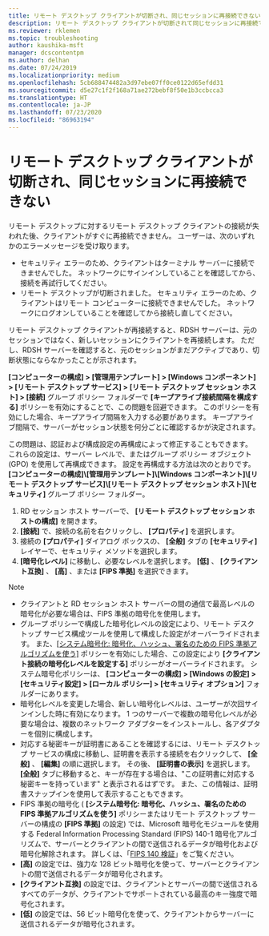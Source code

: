 ```yaml
---
title: リモート デスクトップ クライアントが切断され、同じセッションに再接続できない
description: リモート デスクトップ クライアントが切断されて同じセッションに再接続できない問題のトラブルシューティング。
ms.reviewer: rklemen
ms.topic: troubleshooting
author: kaushika-msft
manager: dcscontentpm
ms.author: delhan
ms.date: 07/24/2019
ms.localizationpriority: medium
ms.openlocfilehash: 5cb688474482a3d97ebe07ff0ce0122d65efdd31
ms.sourcegitcommit: d5e27c1f2f168a71ae272bebf8f50e1b3ccbcca3
ms.translationtype: HT
ms.contentlocale: ja-JP
ms.lasthandoff: 07/23/2020
ms.locfileid: "86963194"
---
```

# <a name="remote-desktop-client-disconnects-and-cant-reconnect-to-the-same-session"></a>リモート デスクトップ クライアントが切断され、同じセッションに再接続できない

リモート デスクトップに対するリモート デスクトップ クライアントの接続が失われた後、クライアントがすぐに再接続できません。 ユーザーは、次のいずれかのエラーメッセージを受け取ります。

  - セキュリティ エラーのため、クライアントはターミナル サーバーに接続できませんでした。 ネットワークにサインインしていることを確認してから、接続を再試行してください。
  - リモート デスクトップが切断されました。 セキュリティ エラーのため、クライアントはリモート コンピューターに接続できませんでした。 ネットワークにログオンしていることを確認してから接続し直してください。

リモート デスクトップ クライアントが再接続すると、RDSH サーバーは、元のセッションではなく、新しいセッションにクライアントを再接続します。 ただし、RDSH サーバーを確認すると、元のセッションがまだアクティブであり、切断状態にならなかったことが示されます。

**[コンピューターの構成] > [管理用テンプレート] > [Windows コンポーネント] > [リモート デスクトップ サービス] > [リモート デスクトップ セッション ホスト] > [接続]** グループ ポリシー フォルダーで **[キープアライブ接続間隔を構成する]** ポリシーを有効にすることで、この問題を回避できます。 このポリシーを有効にした場合、キープアライブ間隔を入力する必要があります。 キープアライブ間隔で、サーバーがセッション状態を何分ごとに確認するかが決定されます。

この問題は、認証および構成設定の再構成によって修正することもできます。 これらの設定は、サーバー レベルで、またはグループ ポリシー オブジェクト (GPO) を使用して再構成できます。 設定を再構成する方法は次のとおりです。 **[コンピューターの構成]\\[管理用テンプレート]\\[Windows コンポーネント]\\[リモート デスクトップ サービス]\\[リモート デスクトップ セッション ホスト]\\[セキュリティ]** グループ ポリシー フォルダー。

1. RD セッション ホスト サーバーで、 **[リモート デスクトップ セッション ホストの構成]** を開きます。
2. **[接続]** で、接続の名前を右クリックし、 **[プロパティ]** を選択します。
3. 接続の **[プロパティ]** ダイアログ ボックスの、 **[全般]** タブの **[セキュリティ]** レイヤーで、セキュリティ メソッドを選択します。
4. **[暗号化レベル]** に移動し、必要なレベルを選択します。 **[低]** 、 **[クライアント互換]** 、 **[高]** 、または **[FIPS 準拠]** を選択できます。

> [!NOTE]  
>  - クライアントと RD セッション ホスト サーバーの間の通信で最高レベルの暗号化が必要な場合は、FIPS 準拠の暗号化を使用します。
>  - グループ ポリシーで構成した暗号化レベルの設定により、リモート デスクトップ サービス構成ツールを使用して構成した設定がオーバーライドされます。 また、[[システム暗号化: 暗号化、ハッシュ、署名のための FIPS 準拠アルゴリズムを使う]](/windows/security/threat-protection/security-policy-settings/system-cryptography-use-fips-compliant-algorithms-for-encryption-hashing-and-signing) ポリシーを有効にした場合、この設定により **[クライアント接続の暗号化レベルを設定する]** ポリシーがオーバーライドされます。 システム暗号化ポリシーは、 **[コンピューターの構成] > [Windows の設定] > [セキュリティ設定] > [ローカル ポリシー] > [セキュリティ オプション]** フォルダーにあります。
>  - 暗号化レベルを変更した場合、新しい暗号化レベルは、ユーザーが次回サインインした時に有効になります。 1 つのサーバーで複数の暗号化レベルが必要な場合は、複数のネットワーク アダプターをインストールし、各アダプターを個別に構成します。
>  - 対応する秘密キーが証明書にあることを確認するには、リモート デスクトップ サービスの構成に移動し、証明書を表示する接続を右クリックして、 **[全般]** 、 **[編集]** の順に選択します。 その後、 **[証明書の表示]** を選択します。 **[全般]** タブに移動すると、キーが存在する場合は、"この証明書に対応する秘密キーを持っています" と表示されるはずです。 また、この情報は、証明書スナップインを使用して表示することもできます。
>  - FIPS 準拠の暗号化 ( **[システム暗号化: 暗号化、ハッシュ、署名のための FIPS 準拠アルゴリズムを使う]** ポリシーまたはリモート デスクトップ サーバーの構成の **[FIPS 準拠]** の設定) では、Microsoft 暗号化モジュールを使用する Federal Information Processing Standard (FIPS) 140-1 暗号化アルゴリズムで、サーバーとクライアントの間で送信されるデータが暗号化および暗号化解除されます。 詳しくは、「[FIPS 140 検証](/windows/security/threat-protection/fips-140-validation)」をご覧ください。
>  - **[高]** の設定では、強力な 128 ビット暗号化を使って、サーバーとクライアントの間で送信されるデータが暗号化されます。
>  - **[クライアント互換]** の設定では、クライアントとサーバーの間で送信されるすべてのデータが、クライアントでサポートされている最高のキー強度で暗号化されます。
>  - **[低]** の設定では、56 ビット暗号化を使って、クライアントからサーバーに送信されるデータが暗号化されます。
